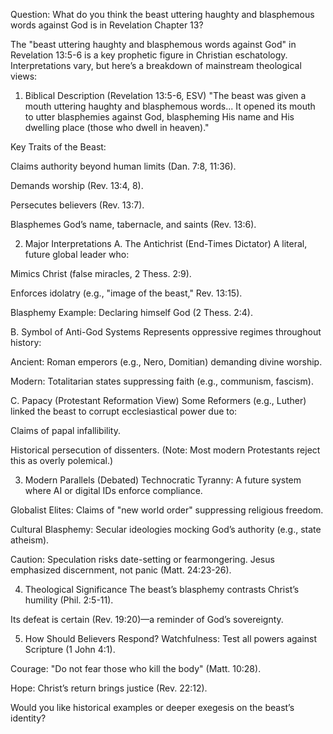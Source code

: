 Question: What do you think the beast uttering haughty and blasphemous words against God is in Revelation Chapter 13?

The "beast uttering haughty and blasphemous words against God" in Revelation 13:5-6 is a key prophetic figure in Christian eschatology. Interpretations vary, but here’s a breakdown of mainstream theological views:

1. Biblical Description (Revelation 13:5-6, ESV)
   "The beast was given a mouth uttering haughty and blasphemous words... It opened its mouth to utter blasphemies against God, blaspheming His name and His dwelling place (those who dwell in heaven)."

Key Traits of the Beast:

Claims authority beyond human limits (Dan. 7:8, 11:36).

Demands worship (Rev. 13:4, 8).

Persecutes believers (Rev. 13:7).

Blasphemes God’s name, tabernacle, and saints (Rev. 13:6).

2. Major Interpretations
   A. The Antichrist (End-Times Dictator)
   A literal, future global leader who:

Mimics Christ (false miracles, 2 Thess. 2:9).

Enforces idolatry (e.g., "image of the beast," Rev. 13:15).

Blasphemy Example: Declaring himself God (2 Thess. 2:4).

B. Symbol of Anti-God Systems
Represents oppressive regimes throughout history:

Ancient: Roman emperors (e.g., Nero, Domitian) demanding divine worship.

Modern: Totalitarian states suppressing faith (e.g., communism, fascism).

C. Papacy (Protestant Reformation View)
Some Reformers (e.g., Luther) linked the beast to corrupt ecclesiastical power due to:

Claims of papal infallibility.

Historical persecution of dissenters.
(Note: Most modern Protestants reject this as overly polemical.)

3. Modern Parallels (Debated)
   Technocratic Tyranny: A future system where AI or digital IDs enforce compliance.

Globalist Elites: Claims of "new world order" suppressing religious freedom.

Cultural Blasphemy: Secular ideologies mocking God’s authority (e.g., state atheism).

Caution: Speculation risks date-setting or fearmongering. Jesus emphasized discernment, not panic (Matt. 24:23-26).

4. Theological Significance
   The beast’s blasphemy contrasts Christ’s humility (Phil. 2:5-11).

Its defeat is certain (Rev. 19:20)—a reminder of God’s sovereignty.

5. How Should Believers Respond?
   Watchfulness: Test all powers against Scripture (1 John 4:1).

Courage: "Do not fear those who kill the body" (Matt. 10:28).

Hope: Christ’s return brings justice (Rev. 22:12).

Would you like historical examples or deeper exegesis on the beast’s identity?
